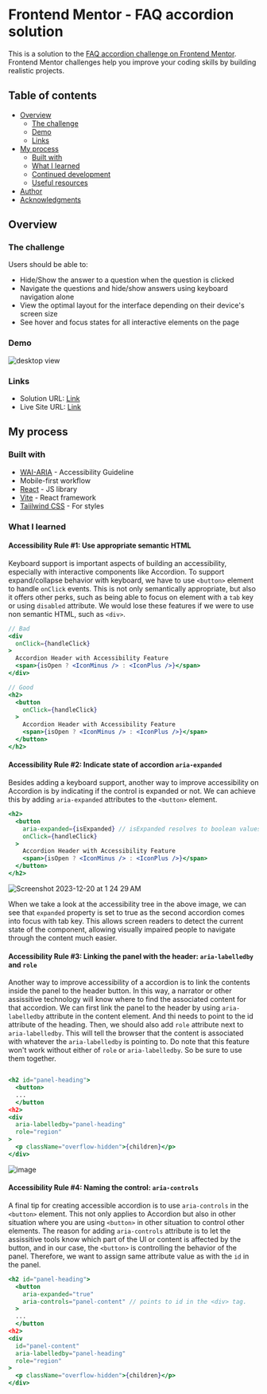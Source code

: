 # Frontend Mentor - FAQ accordion solution

This is a solution to the [FAQ accordion challenge on Frontend Mentor](https://www.frontendmentor.io/challenges/faq-accordion-wyfFdeBwBz). Frontend Mentor challenges help you improve your coding skills by building realistic projects. 

## Table of contents

- [Overview](#overview)
  - [The challenge](#the-challenge)
  - [Demo](#demo)
  - [Links](#links)
- [My process](#my-process)
  - [Built with](#built-with)
  - [What I learned](#what-i-learned)
  - [Continued development](#continued-development)
  - [Useful resources](#useful-resources)
- [Author](#author)
- [Acknowledgments](#acknowledgments)


## Overview

### The challenge

Users should be able to:

- Hide/Show the answer to a question when the question is clicked
- Navigate the questions and hide/show answers using keyboard navigation alone
- View the optimal layout for the interface depending on their device's screen size
- See hover and focus states for all interactive elements on the page

### Demo
<span>
<img src="https://github.com/tnamdevnote/faq-accordion/assets/44216709/0128b6a6-d108-40a1-b164-0c55fc65dcd6" alt="desktop view" />

### Links

- Solution URL: [Link](https://www.frontendmentor.io/solutions/accessible-faq-accordion-pyKJjcTX8e)
- Live Site URL: [Link](https://accessible-accordion-faq.netlify.app/)

## My process

### Built with

- [WAI-ARIA](https://www.w3.org/WAI/ARIA/apg/patterns/accordion/examples/accordion/#rps_label) - Accessibility Guideline
- Mobile-first workflow
- [React](https://reactjs.org/) - JS library
- [Vite](https://vitejs.dev/) - React framework
- [Taiilwind CSS](https://tailwindcss.com/) - For styles


### What I learned

#### Accessibility Rule #1: Use appropriate semantic HTML<br>
Keyboard support is important aspects of building an accessibility, especially with interactive components like Accordion. To support expand/collapse behavior with keyboard, we have to use `<button>` element to handle `onClick` events. This is not only semantically appropriate, but also it offers other perks, such as being able to focus on element with a `tab` key or using `disabled` attribute. We would lose these features if we were to use non semantic HTML, such as `<div>`.

```jsx
// Bad
<div
  onClick={handleClick}
>
  Accordion Header with Accessibility Feature
  <span>{isOpen ? <IconMinus /> : <IconPlus />}</span>
</div>

// Good
<h2>
  <button
    onClick={handleClick}
  >
    Accordion Header with Accessibility Feature
    <span>{isOpen ? <IconMinus /> : <IconPlus />}</span>
  </button>
</h2>
```

#### Accessibility Rule #2: Indicate state of accordion `aria-expanded`<br>
Besides adding a keyboard support, another way to improve accessibility on Accordion is by indicating if the control is expanded or not. We can achieve this by adding `aria-expanded` attributes to the `<button>` element.

```jsx
<h2>
  <button
    aria-expanded={isExpanded} // isExpanded resolves to boolean values.
    onClick={handleClick}
  >
    Accordion Header with Accessibility Feature
    <span>{isOpen ? <IconMinus /> : <IconPlus />}</span>
  </button>
</h2>
```
![Screenshot 2023-12-20 at 1 24 29 AM](https://github.com/tnamdevnote/faq-accordion/assets/44216709/cc746e49-26b1-44d5-b654-c965a0ade714)

When we take a look at the accessibility tree in the above image, we can see that `expanded` property is set to true as the second accordion comes into focus with tab key. This allows screen readers to detect the current state of the component, allowing visually impaired people to navigate through the content much easier.<br>

#### Accessibility Rule #3: Linking the panel with the header: `aria-labelledby` and `role`<br>
Another way to improve accessibility of a accordion is to link the contents inside the panel to the header button. In this way, a narrator or other assissitive technology will know where to find the associated content for that accordion. 
We can first link the panel to the header by using `aria-labelledby` attribute in the content element. And thi needs to point to the id attribute of the heading.
Then, we should also add `role` attribute next to `aria-labelledby`. This will tell the browser that the content is associated with whatever the `aria-labelledby` is pointing to. Do note that this feature won't work without either of `role` or `aria-labelledby`. So be sure to use them together.

```jsx

<h2 id="panel-heading">
  <button>
  ...
  </button
<h2>
<div
  aria-labelledby="panel-heading"
  role="region"
>
  <p className="overflow-hidden">{children}</p>
</div>
```
![image](https://github.com/tnamdevnote/faq-accordion/assets/44216709/064bbc74-d2c4-4627-a9cd-619e04854f57)


#### Accessibility Rule #4: Naming the control: `aria-controls` <br>

A final tip for creating accessible accordion is to use `aria-controls` in the `<button>` element. This not only applies to Accordion but also in other situation where you are using `<button>` in other situation to control other elements. The reason for adding `aria-controls` attribute is to let the assissitive tools know which part of the UI or content is affected by the button, and in our case, the `<button>` is controlling the behavior of the panel. Therefore, we want to assign same attribute value as with the `id` in the panel.

```jsx
<h2 id="panel-heading">
  <button
    aria-expanded="true"
    aria-controls="panel-content" // points to id in the <div> tag.
  >
  ...
  </button
<h2>
<div
  id="panel-content"
  aria-labelledby="panel-heading"
  role="region"
>
  <p className="overflow-hidden">{children}</p>
</div>

```


